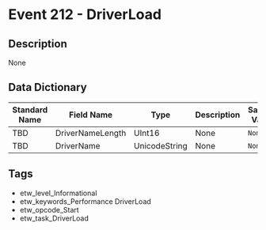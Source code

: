 # Event 212 - DriverLoad

## Description
None

## Data Dictionary
|Standard Name|Field Name|Type|Description|Sample Value|
|---|---|---|---|---|
|TBD|DriverNameLength|UInt16|None|`None`|
|TBD|DriverName|UnicodeString|None|`None`|

## Tags
* etw_level_Informational
* etw_keywords_Performance DriverLoad
* etw_opcode_Start
* etw_task_DriverLoad